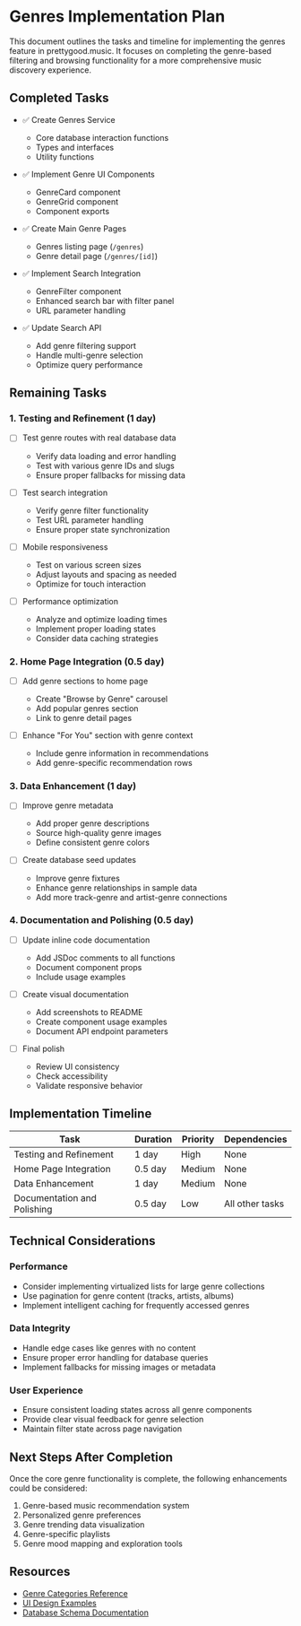 # Genres Implementation Plan

This document outlines the tasks and timeline for implementing the genres feature in prettygood.music. It focuses on completing the genre-based filtering and browsing functionality for a more comprehensive music discovery experience.

## Completed Tasks

- ✅ Create Genres Service
  - Core database interaction functions
  - Types and interfaces
  - Utility functions

- ✅ Implement Genre UI Components
  - GenreCard component
  - GenreGrid component
  - Component exports

- ✅ Create Main Genre Pages
  - Genres listing page (`/genres`)
  - Genre detail page (`/genres/[id]`)

- ✅ Implement Search Integration
  - GenreFilter component
  - Enhanced search bar with filter panel
  - URL parameter handling

- ✅ Update Search API
  - Add genre filtering support
  - Handle multi-genre selection
  - Optimize query performance

## Remaining Tasks

### 1. Testing and Refinement (1 day)

- [ ] Test genre routes with real database data
  - Verify data loading and error handling
  - Test with various genre IDs and slugs
  - Ensure proper fallbacks for missing data

- [ ] Test search integration
  - Verify genre filter functionality
  - Test URL parameter handling
  - Ensure proper state synchronization

- [ ] Mobile responsiveness
  - Test on various screen sizes
  - Adjust layouts and spacing as needed
  - Optimize for touch interaction

- [ ] Performance optimization
  - Analyze and optimize loading times
  - Implement proper loading states
  - Consider data caching strategies

### 2. Home Page Integration (0.5 day)

- [ ] Add genre sections to home page
  - Create "Browse by Genre" carousel
  - Add popular genres section
  - Link to genre detail pages

- [ ] Enhance "For You" section with genre context
  - Include genre information in recommendations
  - Add genre-specific recommendation rows

### 3. Data Enhancement (1 day)

- [ ] Improve genre metadata
  - Add proper genre descriptions
  - Source high-quality genre images
  - Define consistent genre colors

- [ ] Create database seed updates
  - Improve genre fixtures
  - Enhance genre relationships in sample data
  - Add more track-genre and artist-genre connections

### 4. Documentation and Polishing (0.5 day)

- [ ] Update inline code documentation
  - Add JSDoc comments to all functions
  - Document component props
  - Include usage examples

- [ ] Create visual documentation
  - Add screenshots to README
  - Create component usage examples
  - Document API endpoint parameters

- [ ] Final polish
  - Review UI consistency
  - Check accessibility
  - Validate responsive behavior

## Implementation Timeline

| Task                       | Duration  | Priority | Dependencies         |
|----------------------------|-----------|----------|----------------------|
| Testing and Refinement     | 1 day     | High     | None                 |
| Home Page Integration      | 0.5 day   | Medium   | None                 |
| Data Enhancement           | 1 day     | Medium   | None                 |
| Documentation and Polishing| 0.5 day   | Low      | All other tasks      |

## Technical Considerations

### Performance

- Consider implementing virtualized lists for large genre collections
- Use pagination for genre content (tracks, artists, albums)
- Implement intelligent caching for frequently accessed genres

### Data Integrity

- Handle edge cases like genres with no content
- Ensure proper error handling for database queries
- Implement fallbacks for missing images or metadata

### User Experience

- Ensure consistent loading states across all genre components
- Provide clear visual feedback for genre selection
- Maintain filter state across page navigation

## Next Steps After Completion

Once the core genre functionality is complete, the following enhancements could be considered:

1. Genre-based music recommendation system
2. Personalized genre preferences
3. Genre trending data visualization
4. Genre-specific playlists
5. Genre mood mapping and exploration tools

## Resources

- [Genre Categories Reference](https://en.wikipedia.org/wiki/List_of_music_genres_and_styles)
- [UI Design Examples](https://www.figma.com/file/example-link-placeholder)
- [Database Schema Documentation](/database/README.md)
